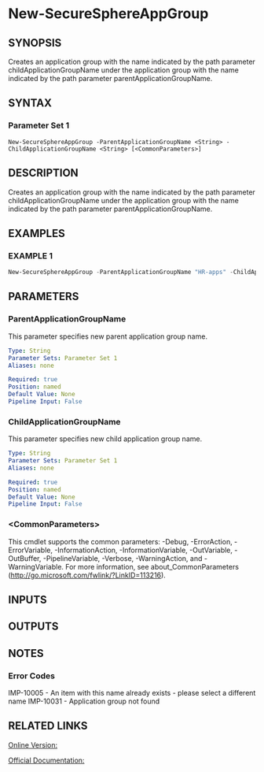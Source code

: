 ﻿# New-SecureSphereAppGroup

## SYNOPSIS
Creates an application group with the name indicated by the path parameter childApplicationGroupName under the application group with the name indicated by the path parameter parentApplicationGroupName.

## SYNTAX

### Parameter Set 1
```
New-SecureSphereAppGroup -ParentApplicationGroupName <String> -ChildApplicationGroupName <String> [<CommonParameters>]
```

## DESCRIPTION
Creates an application group with the name indicated by the path parameter childApplicationGroupName under the application group with the name indicated by the path parameter parentApplicationGroupName.

## EXAMPLES

### EXAMPLE 1

```powershell
New-SecureSphereAppGroup -ParentApplicationGroupName "HR-apps" -ChildApplicationGroupName "Finance-Lvl3apps"
```

## PARAMETERS

### ParentApplicationGroupName
This parameter specifies new parent application group name.

```yaml
Type: String
Parameter Sets: Parameter Set 1
Aliases: none

Required: true
Position: named
Default Value: None
Pipeline Input: False
```

### ChildApplicationGroupName
This parameter specifies new child application group name.

```yaml
Type: String
Parameter Sets: Parameter Set 1
Aliases: none

Required: true
Position: named
Default Value: None
Pipeline Input: False
```

### \<CommonParameters\>
This cmdlet supports the common parameters: -Debug, -ErrorAction, -ErrorVariable, -InformationAction, -InformationVariable, -OutVariable, -OutBuffer, -PipelineVariable, -Verbose, -WarningAction, and -WarningVariable. For more information, see about_CommonParameters (http://go.microsoft.com/fwlink/?LinkID=113216).

## INPUTS

## OUTPUTS

## NOTES

### Error Codes
IMP-10005 - An item with this name already exists - please select a different name
IMP-10031 - Application group not found

## RELATED LINKS

[Online Version:](https://github.com/akshinmustafayev/Documentation/MD)

[Official Documentation:](https://docs.imperva.com/bundle/v13.6-api-reference-guide/page/61712.htm)




